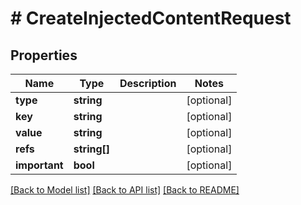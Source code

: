 # # CreateInjectedContentRequest

## Properties

Name | Type | Description | Notes
------------ | ------------- | ------------- | -------------
**type** | **string** |  | [optional]
**key** | **string** |  | [optional]
**value** | **string** |  | [optional]
**refs** | **string[]** |  | [optional]
**important** | **bool** |  | [optional]

[[Back to Model list]](../../README.md#models) [[Back to API list]](../../README.md#endpoints) [[Back to README]](../../README.md)
